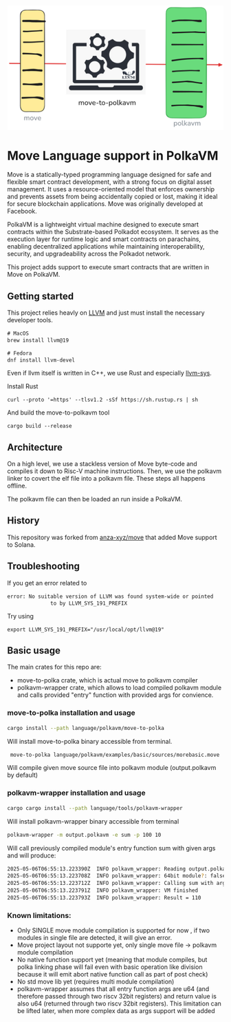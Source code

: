 ![Move-on-PolkaVM](assets/polkavm-move-logo.png)

# Move Language support in PolkaVM

Move is a statically-typed programming language designed for safe and flexible smart contract development, with a strong focus on digital asset management.
It uses a resource-oriented model that enforces ownership and prevents assets from being accidentally copied or lost, making it ideal for secure blockchain applications.
Move was originally developed at Facebook.

PolkaVM is a lightweight virtual machine designed to execute smart contracts within the Substrate-based Polkadot ecosystem.
It serves as the execution layer for runtime logic and smart contracts on parachains, enabling decentralized applications while maintaining interoperability, security, and upgradeability across the Polkadot network.

This project adds support to execute smart contracts that are written in Move on PolkaVM.

## Getting started

This project relies heavly on [LLVM](https://llvm.org/) and just must install the necessary developer tools.

```
# MacOS
brew install llvm@19
```

```
# Fedora
dnf install llvm-devel
```

Even if llvm itself is written in C++, we use Rust and especially [llvm-sys](https://crates.io/crates/llvm-sys).

Install Rust
```
curl --proto '=https' --tlsv1.2 -sSf https://sh.rustup.rs | sh
```

And build the move-to-polkavm tool

```
cargo build --release
```

## Architecture

On a high level, we use a stackless version of Move byte-code and compiles it down to Risc-V machine instructions.
Then, we use the polkavm linker to covert the elf file into a polkavm file.
These steps all happens offline.

The polkavm file can then be loaded an run inside a PolkaVM.

## History

This repository was forked from [anza-xyz/move](https://github.com/anza-xyz/move) that added Move support to Solana.

## Troubleshooting

If you get an error related to

```
error: No suitable version of LLVM was found system-wide or pointed
              to by LLVM_SYS_191_PREFIX
```

Try using

```
export LLVM_SYS_191_PREFIX="/usr/local/opt/llvm@19"
```

## Basic usage

The main crates for this repo are:

- move-to-polka crate, which is actual move to polkavm compiler
- polkavm-wrapper crate, which allows to load compiled polkavm module and calls provided "entry" function with provided args for convience.

### move-to-polka installation and usage

```bash
cargo install --path language/polkavm/move-to-polka
```

Will install move-to-polka binary accessible from terminal.

```bash
 move-to-polka language/polkavm/examples/basic/sources/morebasic.move
 ```
 Will compile given move source file into polkavm module (output.polkavm by default)

 ### polkavm-wrapper installation and usage
 ```bash
 cargo cargo install --path language/tools/polkavm-wrapper
 ```

 Will install polkavm-wrapper binary accessible from terminal

 ```bash
 polkavm-wrapper -m output.polkavm -e sum -p 100 10
 ```

 Will call previously compiled module's entry function sum with given args and will produce:

 ```bash
2025-05-06T06:55:13.223390Z  INFO polkavm_wrapper: Reading output.polkavm module
2025-05-06T06:55:13.223708Z  INFO polkavm_wrapper: 64bit module?: false
2025-05-06T06:55:13.223712Z  INFO polkavm_wrapper: Calling sum with args [100, 10]
2025-05-06T06:55:13.223791Z  INFO polkavm_wrapper: VM finished
2025-05-06T06:55:13.223793Z  INFO polkavm_wrapper: Result = 110
 ```

 ### Known limitations:

 - Only SINGLE move module compilation is supported for now , if two modules in single file are detected, it will give an error.
 - Move project layout not supporte yet, only single move file -> polkavm module compilation
 - No native function support yet (meaning that module compiles, but polka linking phase will fail even with basic operation like division because it will emit abort native function call as part of post check)
 - No std move lib yet (requires multi module compilation)
 - polkavm-wrapper assumes that all entry function args are u64 (and therefore passed through two riscv 32bit registers) and return value is also u64 (returned through two riscv 32bit registers). This limitation can be lifted later, when more complex data as args support will be added